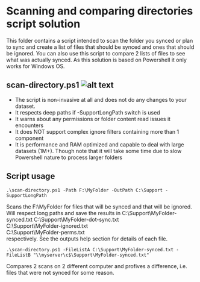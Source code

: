 # Scanning and comparing directories script solution
This folder contains a script intended to scan the folder you synced or plan to sync and create a list of files that should be synced and ones that should be ignored. You can also use this script to compare 2 lists of files to see what was actually synced. As this solution is based on Powershell it only works for Windows OS.

## scan-directory.ps1 ![alt text](https://i.imgur.com/F6NAQyb.png "Script supports standard Get-Help cmdlet")
* The script is non-invasive at all and does not do any changes to your dataset.
* It respects deep paths if -SupportLongPath switch is used
* It warns about any permissions or folder content read issues it encounters
* It does NOT support complex ignore filters containing more than 1 component
* It is performance and RAM optimized and capable to deal with large datasets (1M+). Though note that it will take some time due to slow Powershell nature to process larger folders

## Script usage
```.\scan-directory.ps1 -Path F:\MyFolder -OutPath C:\Support -SupportLongPath```

Scans the F:\MyFolder for files that will be synced and that will be ignored. Will respect long paths and save the results in
C:\Support\MyFolder-synced.txt
C:\Support\MyFolder-dot-sync.txt  
C:\Support\MyFolder-ignored.txt   
C:\Support\MyFolder-perms.txt     
respectively. See the outputs help section for details of each file.

```.\scan-directory.ps1 -FileListA C:\Support\MyFolder-synced.txt -FileListB "\\myserver\c$\Support\MyFolder-synced.txt"```

Compares 2 scans on 2 different computer and profives a difference, i.e. files that were not synced for some reason.
